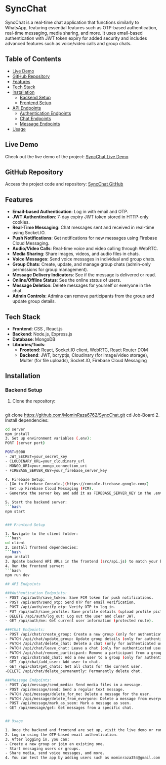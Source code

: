 # SyncChat

SyncChat is a real-time chat application that functions similarly to WhatsApp, featuring essential features such as OTP-based authentication, real-time messaging, media sharing, and more. It uses email-based authentication with JWT token expiry for added security and includes advanced features such as voice/video calls and group chats.

## Table of Contents
- [Live Demo](#live-demo)
- [GitHub Repository](#github-repository)
- [Features](#features)
- [Tech Stack](#tech-stack)
- [Installation](#installation)
  - [Backend Setup](#backend-setup)
  - [Frontend Setup](#frontend-setup)
- [API Endpoints](#api-endpoints)
  - [Authentication Endpoints](#authentication-endpoints-authjs)
  - [Chat Endpoints](#chat-endpoints-chatjs)
  - [Message Endpoints](#message-endpoints-messagejs)
- [Usage](#usage)


## Live Demo
Check out the live demo of the project:
[SyncChat Live Demo](https://sync-chat-client-nine.vercel.app/)

## GitHub Repository
Access the project code and repository:
[SyncChat GitHub](https://github.com/MominRaza6762/SyncChat)

## Features

- **Email-based Authentication**: Log in with email and OTP.
- **JWT Authentication**: 7-day expiry JWT token stored in HTTP-only cookies.
- **Real-Time Messaging**: Chat messages sent and received in real-time using Socket.IO.
- **Push Notifications**: Get notifications for new messages using Firebase Cloud Messaging.
- **Audio/Video Calls**: Real-time voice and video calling through WebRTC.
- **Media Sharing**: Share images, videos, and audio files in chats.
- **Voice Messages**: Send voice messages in individual and group chats.
- **Group Chats**: Create, update, and manage group chats (admin-only permissions for group management).
- **Message Delivery Indicators**: See if the message is delivered or read.
- **Online/Offline Status**: See the online status of users.
- **Message Deletion**: Delete messages for yourself or everyone in the chat.
- **Admin Controls**: Admins can remove participants from the group and update group details.

## Tech Stack

- **Frontend**: CSS , React.js
- **Backend**: Node.js, Express.js
- **Database**: MongoDB
- **Libraries/Tools**:
  - **Frontend**: React, Socket.IO client, WebRTC, React Router DOM
  - **Backend**: JWT, bcryptjs, Cloudinary (for image/video storage), Multer (for file uploads), Socket.IO, Firebase Cloud Messaging

## Installation

### Backend Setup

1. Clone the repository:
   ```bash
  git clone https://github.com/MominRaza6762/SyncChat.git
   cd Job-Board
2. Install dependencies:

   ```bash
   cd server
   npm install
3. Set up environment variables (.env):
   PORT (server port)

PORT=5000
- JWT_SECRET=your_secret_key
- CLOUDINARY_URL=your_cloudinary_url
- MONGO_URI=your_mongo_connection_uri
- FIREBASE_SERVER_KEY=your_firebase_server_key

4. Firebase Setup:
- [Go to Firebase Console.](https://console.firebase.google.com/)
- Set up Firebase Cloud Messaging (FCM).
- Generate the server key and add it as FIREBASE_SERVER_KEY in the .env file.

5. Start the backend server:
   ```bash
   npm start
   

### Frontend Setup

1. Navigate to the client folder:
   ```bash
   cd client
2. Install frontend dependencies:
   ```bash
   npm install
3. Update backend API URLs in the frontend (src/api.js) to match your backend.
4. Run the frontend server:
   ```bash
   npm run dev

## API Endpoints

###Authentication Endpoints:
- POST /api/auth/save_token: Save FCM token for push notifications.
- POST /api/auth/send_otp: Send OTP for email verification.
- POST /api/auth/verify_otp: Verify OTP to log in.
- PUT /api/auth/save_profile: Save profile details (upload profile picture).
- DELETE /api/auth/log_out: Log out the user and clear JWT.
- GET /api/auth/me: Get current user information (protected route).

###Chat Endpoints:
- POST /api/chat/create_group: Create a new group (only for authenticated users).
- PATCH /api/chat/update_group: Update group details (only for authenticated users).
- PATCH /api/chat/delete_chat: Delete a chat (only for authenticated users).
- PATCH /api/chat/leave_chat: Leave a chat (only for authenticated users).
- PATCH /api/chat/remove_participant: Remove a participant from a group (only for admins).
- POST /api/chat/add_chat: Add a new user to a group (only for authenticated users).
- GET /api/chat/add_user: Add user to chat.
- GET /api/chat/get_chats: Get all chats for the current user.
-DELETE /api/chat/delete_permanently: Permanently delete chat.

###Message Endpoints:
- POST /api/message/send_media: Send media files in a message.
- POST /api/message/send: Send a regular text message.
- PATCH /api/message/delete_for_me: Delete a message for the user.
- PATCH /api/message/delete_from_everyone: Delete a message from everyone.
- POST /api/message/mark_as_seen: Mark a message as seen.
- GET /api/message/get: Get messages from a specific chat.


## Usage

1. Once the backend and frontend are set up, visit the live demo or run it locally.
2. Log in using the OTP-based email authentication.
3. After logging in, you can:
  - Create a new group or join an existing one.
  - Start messaging users or groups.
  - Share media, send voice messages, and more.
4. You can test the app by adding users such as mominraza354@gmail.com to test chat functionalities.
